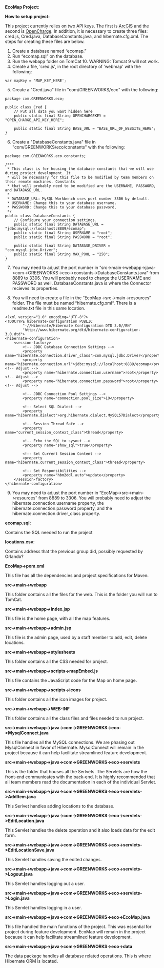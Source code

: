 **EcoMap Project:**

**How to setup project:**

This project currently relies on two API keys. The first is [ArcGIS](https://developers.arcgis.com/documentation/mapping-apis-and-services/security/api-keys/) and the second is [OpenCharge](https://community.openchargemap.org/t/api-keys-are-now-required/161). In addition, it is necessary to create three files: cred.js, Cred.java, DatabaseConstants.java, and hibernate.cfg.xml. The steps for creating these files are below. 

1. Create a database named “ecomap.”
1. Run “ecomap.sql” on the database.
1. Run the webapp folder on TomCat 10. WARNING: Tomcat 9 will not work. 
1. Create a file, 'cred.js', in the root directory of 'webmap' with the following:
```
var mapKey = 'MAP_KEY_HERE';
```
5. Create a "Cred.java" file in "com/GREENWORKS/eco" with the following:
```
package com.GREENWORKS.eco;

public class Cred {
    // Put all data you want hidden here
    public static final String OPENCHARGEKEY = "OPEN_CHARGE_API_KEY_HERE";

    public static final String BASE_URL = "BASE_URL_OF_WEBSITE_HERE";
}
```
6. Create a "DatabaseConstants.java" file in "com/GREENWORKS/eco/constants" with the following: 
```
package com.GREENWORKS.eco.constants;

/***
 * This class is for housing the database constants that we will use during project development. It 
 * will be necessary for this file to be modified by team members on their remote machines. Constants 
 * that will probably need to be modified are the USERNAME, PASSWORD, and DATABASE_URL. 
 * 
 * DATABASE_URL: MySQL Workbench uses port number 3306 by default. 
 * USERNAME: Change this to your database username. 
 * PASSWORD: Change this to your database password.
 */
public class DatabaseConstants {
    // Configure your connection settings. 
    public static final String DATABASE_URL = "jdbc:mysql://localhost:8889/ecomap"; 
    public static final String USERNAME = "root";
    public static final String PASSWORD = "root"; 
    
    public static final String DATABASE_DRIVER = "com.mysql.jdbc.Driver";
    public static final String MAX_POOL = "250";
}
```
7. You may need to adjust the port number in “src->main->webapp->java->com->GREENWORKS->eco->constants->DatabaseConstants.java” from 8889 to 3306. You will probably need to change the USERNAME and PASSWORD as well. DatabaseConstants.java is where the Connector recieves its properties. 

8. You will need to create a file in the “EcoMap->src->main->resources“ folder. The file must be named “hibernate.cfg.xml“. There is a readme.txt file in this same location. 
```
<?xml version="1.0" encoding="UTF-8"?>
<!DOCTYPE hibernate-configuration PUBLIC
		"-//Hibernate/Hibernate Configuration DTD 3.0//EN"
		"http://www.hibernate.org/dtd/hibernate-configuration-3.0.dtd">
<hibernate-configuration>
    <session-factory>
		<!-- JDBC Database Connection Settings -->
        <property name="hibernate.connection.driver_class">com.mysql.jdbc.Driver</property>
        <property name="hibernate.connection.url">jdbc:mysql://localhost:8889/ecomap</property> <!-- Adjust -->
        <property name="hibernate.connection.username">root</property> <!-- Adjust -->
        <property name="hibernate.connection.password">root</property> <!-- Adjust -->
        
        <!-- JDBC Connection Pool Settings -->
        <property name="connection.pool_size">10</property>
        
        <!-- Select SQL Dialect -->
    	<property name="hibernate.dialect">org.hibernate.dialect.MySQL57Dialect</property>
        
        <!-- Session Thread Safe -->
        <property name="current_session_context_class">thread</property>
        
    	<!-- Echo the SQL to sysout -->
		<property name="show_sql">true</property>
		
		<!-- Set Current Session Content -->
		<property name="hibernate.current_session_context_class">thread</property>
		
		<!-- Set Responsibilities -->
		<property name="hbm2ddl.auto">update</property>		   
    </session-factory>
</hibernate-configuration>
```
9. You may need to adjust the port number in “EcoMap->src->main->resources” from 8889 to 3306. You will probably need to adjust the hibernate.connection.username property, the hibernate.connection.password property, and the hibernate.connection.driver_class property. 

**ecomap.sql:**

Contains the SQL needed to run the project

**locations.csv:**

Contains address that the previous group did, possibly requested by Orlando?

**EcoMap->pom.xml**

This file has all the dependencies and project specifications for Maven.

**src->main->webapp**

This folder contains all the files for the web. This is the folder you will run to TomCat.

**src->main->webapp->index.jsp**

This file is the home page, with all the map features. 

**src->main->webapp->admin.jsp**

This file is the admin page, used by a staff member to add, edit, delete locations. 

**src->main->webapp->stylesheets**

This folder contains all the CSS needed for project.

**src->main->webapp->scripts->mapEmbed.js**

This file contains the JavaScript code for the Map on home page.

**src->main->webapp->scripts->icons**

This folder contains all the icon images for project.

**src->main->webapp->WEB-INF**

This folder contains all the class files and files needed to run project.

**src->main->webapp->java->com->GREENWORKS->eco->MysqlConnect.java**

This file handles all the MySQL connections. We are phasing out MysqlConnect in favor of Hibernate. MysqlConnect will remain in the project because it can help facilitate streamlined feature development. 

**src->main->webapp->java->com->GREENWORKS->eco->servlets**

This is the folder that houses all the Serlvets. The Servlets are how the front-end communicates with the back-end. It is highly recommended that all team members read the documentation in each of the individual Servlet. 

**src->main->webapp->java->com->GREENWORKS->eco->servlets->AddItem.java**

This Serlvet handles adding locations to the database.

**src->main->webapp->java->com->GREENWORKS->eco->servlets->EditLocation.java**

This Servlet handles the delete operation and it also loads data for the edit form. 

**src->main->webapp->java->com->GREENWORKS->eco->servlets->EditLocationSave.java**

This Servlet handles saving the edited changes. 

**src->main->webapp->java->com->GREENWORKS->eco->servlets->Logout.java**

This Servlet handles logging out a user. 

**src->main->webapp->java->com->GREENWORKS->eco->servlets->Login.java**

This Servlet handles logging in a user. 

**src->main->webapp->java->com->GREENWORKS->eco->EcoMap.java**

This file handled the main functions of the project. This was essential for project during feature development. EcoMap will remain in the project because it can help facilitate streamlined feature development. 

**src->main->webapp->java->com->GREENWORKS->eco->data**

The data package handles all database related operations. This is where Hibernate ORM is located. 
